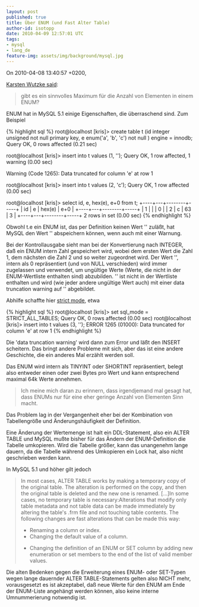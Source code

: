 ```yaml
---
layout: post
published: true
title: Über ENUM (und Fast Alter Table)
author-id: isotopp
date: 2010-04-09 12:57:01 UTC
tags:
- mysql
- lang_de
feature-img: assets/img/background/mysql.jpg
---
```

On 2010-04-08 13:40:57 +0200, 

[Karsten Wutzke said](http://groups.google.de/group/de.comp.datenbanken.mysql/msg/e58da1119a2bd53c?dmode=source&output=gplain):

> gibt es ein sinnvolles Maximum für die Anzahl von Elementen in einem ENUM?

ENUM hat in MySQL 5.1 einige Eigenschaften, die überraschend sind. Zum
Beispiel

{% highlight sql %}
root@localhost [kris]> create table t (id integer unsigned not null primary key, e enum('a', 'b', 'c') not null ) engine = innodb;
Query OK, 0 rows affected (0.21 sec)

root@localhost [kris]> insert into t values (1, '');
Query OK, 1 row affected, 1 warning (0.00 sec)

Warning (Code 1265): Data truncated for column 'e' at row 1

root@localhost [kris]> insert into t values (2, 'c');
Query OK, 1 row affected (0.00 sec)

root@localhost [kris]> select id, e, hex(e), e+0 from t;
+----+---+--------+-----+
| id | e | hex(e) | e+0 |
+----+---+--------+-----+
|  1 |   |        |   0 |
|  2 | c | 63     |   3 |
+----+---+--------+-----+
2 rows in set (0.00 sec)
{% endhighlight %}
 
Obwohl t.e ein ENUM ist, das per Definition keinen Wert '' zuläßt, hat MySQL
den Wert '' abspeichern können, wenn auch mit einer Warnung.

Bei der Kontrollausgabe sieht man bei der Konvertierung nach INTEGER, daß
ein ENUM intern Zahl gespeichert wird, wobei dem ersten Wert die Zahl 1, dem
nächsten die Zahl 2 und so weiter zugeordnet wird. Der Wert '', intern als 0
repräsentiert (und von NULL verschieden) wird immer zugelassen und
verwendet, um ungültige Werte (Werte, die nicht in der ENUM-Wertliste
enthalten sind) abzubilden. '' ist nicht in der Wertliste enthalten und wird
(wie jeder andere ungültige Wert auch) mit einer data truncation warning auf
'' abgebildet.

Abhilfe schaffte hier 
[strict mode](http://dev.mysql.com/doc/refman/5.1/en/server-sql-mode.html), etwa 

{% highlight sql %}
root@localhost [kris]> set sql_mode = STRICT_ALL_TABLES;
Query OK, 0 rows affected (0.00 sec)
root@localhost [kris]> insert into t values (3, '');
ERROR 1265 (01000): Data truncated for column 'e' at row 1
{% endhighlight %}

Die 'data truncation warning' wird dann zum Error und läßt den INSERT
scheitern. Das bringt andere Probleme mit sich, aber das ist eine andere
Geschichte, die ein anderes Mal erzählt werden soll.

Das ENUM wird intern als TINYINT oder SHORTINT repräsentiert, belegt also
entweder einen oder zwei Bytes pro Wert und kann entsprechend maximal 64k
Werte annehmen.

> Ich meine mich daran zu erinnern, dass irgendjemand mal gesagt hat, dass
> ENUMs nur für eine eher geringe Anzahl von Elementen Sinn macht.

Das Problem lag in der Vergangenheit eher bei der Kombination von
Tabellengröße und Änderungshäufigkeit der Definition.

Eine Änderung der Wertemenge ist halt ein DDL-Statement, also ein ALTER
TABLE und MySQL mußte bisher für das Ändern der ENUM-Definition die Tabelle
umkopieren. Wird die Tabelle größer, kann das unangenehm lange dauern, da
die Tabelle während des Umkopieren ein Lock hat, also nicht geschrieben
werden kann.

In MySQL 5.1 und höher gilt jedoch 

> In most cases, ALTER TABLE works by making a temporary copy of the
> original table. The alteration is performed on the copy, and then the
> original table is deleted and the new one is renamed. [...]In some cases,
> no temporary table is necessary:Alterations that modify only table
> metadata and not table data can be made immediately by altering the
> table's .frm file and not touching table contents. The following changes
> are fast alterations that can be made this way: <ul><li>Renaming a column
> or index. </li><li>Changing the default value of a column.
> </li><li>Changing the definition of an ENUM or SET column by adding new
> enumeration or set members to the end of the list of valid member
> values.</li></ul>

Die alten Bedenken gegen die Erweiterung eines ENUM- oder SET-Typen wegen
lange dauernder ALTER TABLE-Statements gelten also NICHT mehr, vorausgesetzt
es ist akzeptabel, daß neue Werte für den ENUM am Ende der ENUM-Liste
angehängt werden können, also keine interne Umnummerierung notwendig ist.
